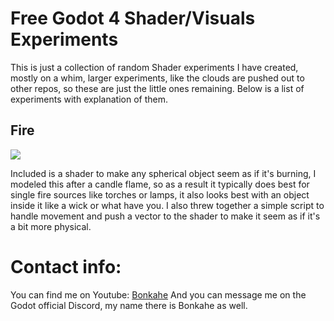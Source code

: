 # Free Godot 4 Shader/Visuals Experiments
This is just a collection of random Shader experiments I have created, mostly on a whim, larger experiments, like the clouds are pushed out to other repos, so these are just the little ones remaining.
Below is a list of experiments with explanation of them.

##  Fire
<img src="https://github.com/Bonkahe/BonkaheShaderExpirements/blob/main/Fire/FireExample.gif">

Included is a shader to make any spherical object seem as if it's burning, I modeled this after a candle flame, so as a result it typically does best for single fire sources like torches or lamps, it also looks best with an object inside it like a wick or what have you.
I also threw together a simple script to handle movement and push a vector to the shader to make it seem as if it's a bit more physical.

# Contact info:
You can find me on Youtube:
[Bonkahe](https://www.youtube.com/channel/UCCF1XBU7lknM180qDhM_DvA)
And you can message me on the Godot official Discord, my name there is Bonkahe as well.
